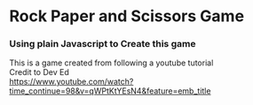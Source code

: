 # Rock Paper and Scissors Game

### Using plain Javascript to Create this game

This is a game created from following a youtube tutorial<br/>
Credit to Dev Ed <br/>
https://www.youtube.com/watch?time_continue=98&v=qWPtKtYEsN4&feature=emb_title

